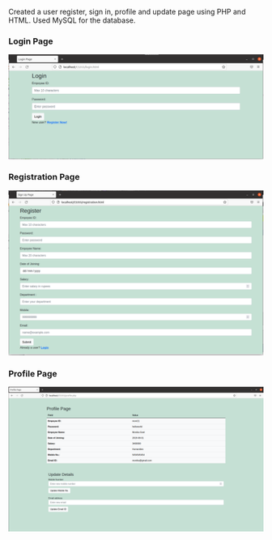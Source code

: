 Created a user register, sign in, profile and update page using PHP and HTML. Used MySQL for the database.

### Login Page
<img src="https://github.com/aditi17goel/CS355/blob/main/Images/Login.png" width="960">

### Registration Page
<img src="https://github.com/aditi17goel/CS355/blob/main/Images/Registration.png" width="960">

### Profile Page
<img src="https://github.com/aditi17goel/CS355/blob/main/Images/ProfilePage.png" width="960">
